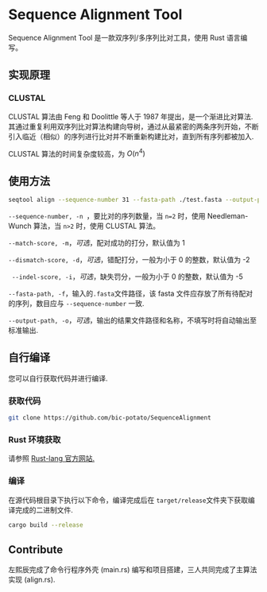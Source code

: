 # Sequence Alignment Tool

Sequence Alignment Tool 是一款双序列/多序列比对工具，使用 Rust 语言编写。



## 实现原理

### CLUSTAL

CLUSTAL 算法由 Feng 和 Doolittle 等人于 1987 年提出，是一个渐进比对算法. 其通过重复利用双序列比对算法构建向导树，通过从最紧密的两条序列开始，不断引入临近（相似）的序列进行比对并不断重新构建比对，直到所有序列都被加入.

CLUSTAL 算法的时间复杂度较高，为 $O(n^4)$



## 使用方法

```bash
seqtool align --sequence-number 31 --fasta-path ./test.fasta --output-path ./result.sar
```

`--sequence-number, -n `，要比对的序列数量，当 `n=2` 时，使用 Needleman-Wunch 算法，当 `n>2` 时，使用 CLUSTAL 算法。

 ` --match-score, -m `，*可选*，配对成功的打分，默认值为 1

 `--dismatch-score, -d`，*可选*，错配打分，一般为小于 0 的整数，默认值为 -2

  ` --indel-score, -i`，*可选*，缺失罚分，一般为小于 0 的整数，默认值为 -5

  `--fasta-path, -f`，输入的`.fasta`文件路径，该 fasta 文件应存放了所有待配对的序列，数目应与 `--sequence-number` 一致.

 ` --output-path, -o `，*可选*，输出的结果文件路径和名称，不填写时将自动输出至标准输出.



## 自行编译

您可以自行获取代码并进行编译.

### 获取代码

```bash
git clone https://github.com/bic-potato/SequenceAlignment
```

### Rust 环境获取

请参照 [Rust-lang 官方网站.](https://www.rust-lang.org/tools/install)

### 编译

在源代码根目录下执行以下命令，编译完成后在 `target/release`文件夹下获取编译完成的二进制文件.

```bash
cargo build --release
```



## Contribute

 左熙辰完成了命令行程序外壳 (main.rs) 编写和项目搭建，三人共同完成了主算法实现 (align.rs).

